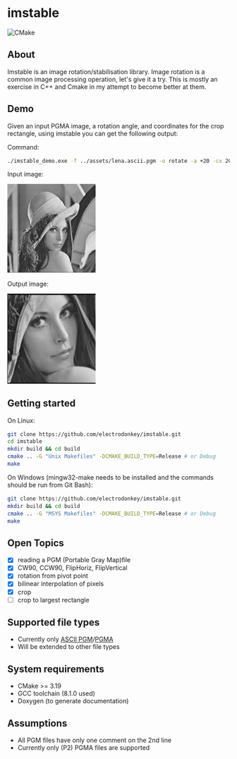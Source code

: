 # imstable

![CMake](https://github.com/electrodonkey/imstable/workflows/CMake/badge.svg)

## About

Imstable is an image rotation/stabilisation library.
Image rotation is a common image processing operation, let's give it a try.
This is mostly an exercise in C++ and Cmake in my attempt to become better at them.

## Demo

Given an input PGMA image, a rotation angle, and coordinates for the crop rectangle, using imstable you can get the following output:

Command: 
```bash
./imstable_demo.exe -f ../assets/lena.ascii.pgm -o rotate -a +20 -cx 200 -cy 200 -ch 200 -cw 200
```

Input image:

<img src="documentation/images/input.png" width="200">

Output image:

<img src="documentation/images/output.png" width="200">

## Getting started

On Linux:

```sh
git clone https://github.com/electrodonkey/imstable.git
cd imstable
mkdir build && cd build
cmake .. -G "Unix Makefiles" -DCMAKE_BUILD_TYPE=Release # or Debug
make
```

On Windows (mingw32-make needs to be installed and the commands should be run from Git Bash):

```sh
git clone https://github.com/electrodonkey/imstable.git
mkdir build && cd build
cmake .. -G "MSYS Makefiles" -DCMAKE_BUILD_TYPE=Release # or Debug
make
```

## Open Topics

- [x] reading a PGM (Portable Gray Map)file
- [x] CW90, CCW90, FlipHoriz, FlipVertical
- [x] rotation from pivot point
- [x] bilinear interpolation of pixels
- [x] crop
- [ ] crop to largest rectangle

## Supported file types

- Currently only [ASCII PGM](http://davis.lbl.gov/Manuals/NETPBM/doc/pgm.html)/[PGMA](https://people.sc.fsu.edu/~jburkardt/data/pgma/pgma.html)
- Will be extended to other file types

## System requirements  

- CMake >= 3.19
- GCC toolchain (8.1.0 used)
- Doxygen (to generate documentation)

## Assumptions

- All PGM files have only one comment on the 2nd line
- Currently only (P2) PGMA files are supported

